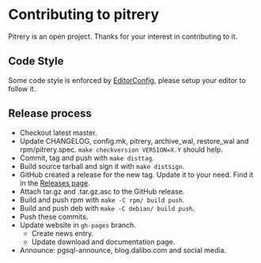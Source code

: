 # Contributing to pitrery

Pitrery is an open project. Thanks for your interest in contributing to it.


## Code Style

Some code style is enforced by [EditorConfig](https://editorconfig.org/), please
setup your editor to follow it.


## Release process

- Checkout latest master.
- Update CHANGELOG, config.mk, pitrery, archive\_wal, restore\_wal and
  rpm/pitrery.spec. `make checkversion VERSION=X.Y` should help.
- Commit, tag and push with `make disttag`.
- Build source tarball and sign it with `make distsign`.
- GitHub created a release for the new tag. Update it to your need. Find it in
  the [Releases page](https://github.com/dalibo/pitrery/releases).
- Attach tar.gz and .tar.gz.asc to the GitHub release.
- Build and push rpm with `make -C rpm/ build push`.
- Build and push deb with `make -C debian/ build push`.
- Push these commits.
- Update website in `gh-pages` branch.
  - Create news entry.
  - Update download and documentation page.
- Announce: pgsql-announce, blog.dalibo.com and social media.
